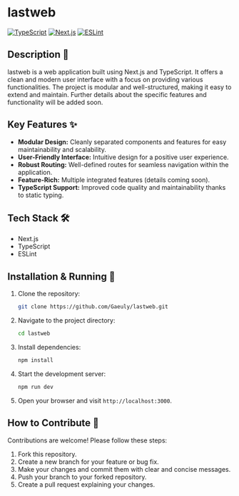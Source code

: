 # lastweb

[![TypeScript](https://img.shields.io/badge/-TypeScript-007ACC?logo=typescript&logoColor=white)](https://www.typescriptlang.org/)
[![Next.js](https://img.shields.io/badge/-Next.js-000000?logo=next.js&logoColor=white)](https://nextjs.org/)
[![ESLint](https://img.shields.io/badge/-ESLint-4B32C3?logo=eslint&logoColor=white)](https://eslint.org/)


## Description 📝

lastweb is a web application built using Next.js and TypeScript.  It offers a clean and modern user interface with a focus on providing various functionalities.  The project is modular and well-structured, making it easy to extend and maintain.  Further details about the specific features and functionality will be added soon.


## Key Features ✨

* **Modular Design:**  Cleanly separated components and features for easy maintainability and scalability.
* **User-Friendly Interface:**  Intuitive design for a positive user experience.
* **Robust Routing:**  Well-defined routes for seamless navigation within the application.
* **Feature-Rich:** Multiple integrated features (details coming soon).
* **TypeScript Support:**  Improved code quality and maintainability thanks to static typing.


## Tech Stack 🛠️

* Next.js
* TypeScript
* ESLint


## Installation & Running 🚀

1. Clone the repository:
   ```bash
   git clone https://github.com/Gaeuly/lastweb.git
   ```

2. Navigate to the project directory:
   ```bash
   cd lastweb
   ```

3. Install dependencies:
   ```bash
   npm install
   ```

4. Start the development server:
   ```bash
   npm run dev
   ```

5. Open your browser and visit `http://localhost:3000`.


## How to Contribute 🤝

Contributions are welcome! Please follow these steps:

1. Fork this repository.
2. Create a new branch for your feature or bug fix.
3. Make your changes and commit them with clear and concise messages.
4. Push your branch to your forked repository.
5. Create a pull request explaining your changes.

